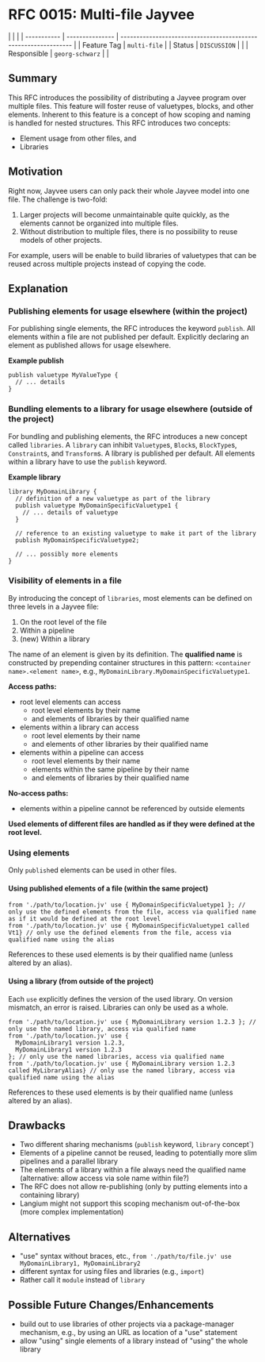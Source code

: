 <!--
SPDX-FileCopyrightText: 2023 Friedrich-Alexander-Universitat Erlangen-Nurnberg

SPDX-License-Identifier: AGPL-3.0-only
-->

# RFC 0015: Multi-file Jayvee

|             |                 |
| ----------- | --------------- | --------------------------------------------------------------- |
| Feature Tag | `multi-file`    |
| Status      | `DISCUSSION`    | <!-- Possible values: DRAFT, DISCUSSION, ACCEPTED, REJECTED --> |
| Responsible | `georg-schwarz` | <!-- TODO: assign yourself as main driver of this RFC -->       |

<!--
  Status Overview:
  - DRAFT: The RFC is not ready for a review and currently under change. Feel free to already ask for feedback on the structure and contents at this stage.
  - DISCUSSION: The RFC is open for discussion. Usually, we open a PR to trigger discussions.
  - ACCEPTED: The RFC was accepted. Create issues to prepare implementation of the RFC.
  - REJECTED: The RFC was rejected. If another revision emerges, switch to status DRAFT.
-->

## Summary

This RFC introduces the possibility of distributing a Jayvee program over multiple files.
This feature will foster reuse of valuetypes, blocks, and other elements.
Inherent to this feature is a concept of how scoping and naming is handled for nested structures.
This RFC introduces two concepts:

- Element usage from other files, and
- Libraries

## Motivation

Right now, Jayvee users can only pack their whole Jayvee model into one file.
The challenge is two-fold:

1. Larger projects will become unmaintainable quite quickly, as the elements cannot be organized into multiple files.
2. Without distribution to multiple files, there is no possibility to reuse models of other projects.

For example, users will be enable to build libraries of valuetypes that can be reused across multiple projects instead of copying the code.

## Explanation

### Publishing elements for usage elsewhere (within the project)

For publishing single elements, the RFC introduces the keyword `publish`.
All elements within a file are not published per default.
Explicitly declaring an element as published allows for usage elsewhere.

**Example publish**

```
publish valuetype MyValueType {
  // ... details
}
```

### Bundling elements to a library for usage elsewhere (outside of the project)

For bundling and publishing elements, the RFC introduces a new concept called `libraries`.
A `library` can inhibit `Valuetype`s, `Block`s, `BlockType`s, `Constraint`s, and `Transform`s.
A library is published per default.
All elements within a library have to use the `publish` keyword.

**Example library**

```
library MyDomainLibrary {
  // definition of a new valuetype as part of the library
  publish valuetype MyDomainSpecificValuetype1 {
    // ... details of valuetype
  }

  // reference to an existing valuetype to make it part of the library
  publish MyDomainSpecificValuetype2;

  // ... possibly more elements
}
```

### Visibility of elements in a file

By introducing the concept of `libraries`, most elements can be defined on three levels in a Jayvee file:

1. On the root level of the file
2. Within a pipeline
3. (new) Within a library

The name of an element is given by its definition.
The **qualified name** is constructed by prepending container structures in this pattern: `<container name>.<element name>`, e.g., `MyDomainLibrary.MyDomainSpecificValuetype1`.

**Access paths:**

- root level elements can access
  - root level elements by their name
  - and elements of libraries by their qualified name
- elements within a library can access
  - root level elements by their name
  - and elements of other libraries by their qualified name
- elements within a pipeline can access
  - root level elements by their name
  - elements within the same pipeline by their name
  - and elements of libraries by their qualified name

**No-access paths:**

- elements within a pipeline cannot be referenced by outside elements

**Used elements of different files are handled as if they were defined at the root level.**

### Using elements

Only `publish`ed elements can be used in other files.

#### Using published elements of a file (within the same project)

```
from './path/to/location.jv' use { MyDomainSpecificValuetype1 }; // only use the defined elements from the file, access via qualified name as if it would be defined at the root level
from './path/to/location.jv' use { MyDomainSpecificValuetype1 called Vt1} // only use the defined elements from the file, access via qualified name using the alias
```

References to these used elements is by their qualified name (unless altered by an alias).

#### Using a library (from outside of the project)

Each `use` explicitly defines the version of the used library.
On version mismatch, an error is raised.
Libraries can only be used as a whole.

```
from './path/to/location.jv' use { MyDomainLibrary version 1.2.3 }; // only use the named library, access via qualified name
from './path/to/location.jv' use {
  MyDomainLibrary1 version 1.2.3,
  MyDomainLibrary1 version 1.2.3
}; // only use the named libraries, access via qualified name
from './path/to/location.jv' use { MyDomainLibrary version 1.2.3 called MyLibraryAlias} // only use the named library, access via qualified name using the alias
```

References to these used elements is by their qualified name (unless altered by an alias).

## Drawbacks

- Two different sharing mechanisms (`publish` keyword, `library` concept`)
- Elements of a pipeline cannot be reused, leading to potentially more slim pipelines and a parallel library
- The elements of a library within a file always need the qualified name (alternative: allow access via sole name within file?)
- The RFC does not allow re-publishing (only by putting elements into a containing library)
- Langium might not support this scoping mechanism out-of-the-box (more complex implementation)

## Alternatives

- "use" syntax without braces, etc., `from './path/to/file.jv' use MyDomainLibrary1, MyDomainLibrary2`
- different syntax for using files and libraries (e.g., `import`)
- Rather call it `module` instead of `library`

## Possible Future Changes/Enhancements

- build out to use libraries of other projects via a package-manager mechanism, e.g., by using an URL as location of a "use" statement
- allow "using" single elements of a library instead of "using" the whole library
